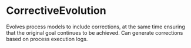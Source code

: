 CorrectiveEvolution
===================

Evolves process models to include corrections, at the same time ensuring that the original goal continues to be achieved. Can generate corrections based on process execution logs.
